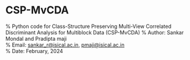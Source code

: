 # CSP-MvCDA
% Python code for Class-Structure Preserving Multi-View Correlated Discriminant Analysis for Multiblock Data (CSP-MvCDA)
% Author: Sankar Mondal and Pradipta maji                                               
% Email: sankar_r@isical.ac.in, pmaji@isical.ac.in                                                     
% Date: February, 2024                                                                                                                               
